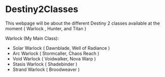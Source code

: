 # Destiny2Classes
This webpage will be about the different Destiny 2 classes available at the moment ( Warlock , Hunter, and Titan )

Warlock (My Main Class):
- Solar Warlock ( Dawnblade, Well of Radiance )
- Arc Warlock ( Stormcaller, Chaos Reach )
- Void Warlock ( Voidwalker, Nova Warp )
- Stasis Warlock ( Shadebinder )
- Strand Warlock ( Broodweaver )
